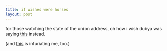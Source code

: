```yaml
---
title: if wishes were horses    
layout: post
---
```


for those watching the state of the union address, oh how i wish dubya was saying [this][1] instead.

(and [this][2] is infuriating me, too.)

 [1]: http://www.bushforpeace.us/
 [2]: http://www.michaelmoore.com/words/index.php?id=1267